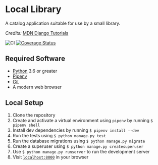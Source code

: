 # Local Library
A catalog application suitable for use by a small library.

_Credits:_ [MDN Django Tutorials](https://developer.mozilla.org/en-US/docs/Learn/Server-side/Django)

![CI](https://github.com/harisonmg/local-library/workflows/Continuous%20Integration/badge.svg)
[![Coverage Status](https://coveralls.io/repos/github/harisonmg/local-library/badge.svg?branch=master)](https://coveralls.io/github/harisonmg/local-library?branch=master)

## Required Software
- [Python](https://www.python.org/downloads) 3.6 or greater
- [Pipenv](https://pipenv.pypa.io/en/latest/#install-pipenv-today)
- [Git](https://git-scm.com/book/en/v2/Getting-Started-Installing-Git)
- A modern web browser

## Local Setup
1. Clone the repository
1. Create and activate a virtual environment using `pipenv`
   by running `$ pipenv shell`
1. Install dev dependencies by running `$ pipenv install --dev`
1. Run the tests using `$ python manage.py test`
1. Run the database migrations using `$ python manage.py migrate`
1. Create a superuser using `$ python manage.py createsuperuser`
1. Use `$ python manage.py runserver` to run the development server
1. Visit [`localhost:8000`](http://localhost:8000) in your browser
